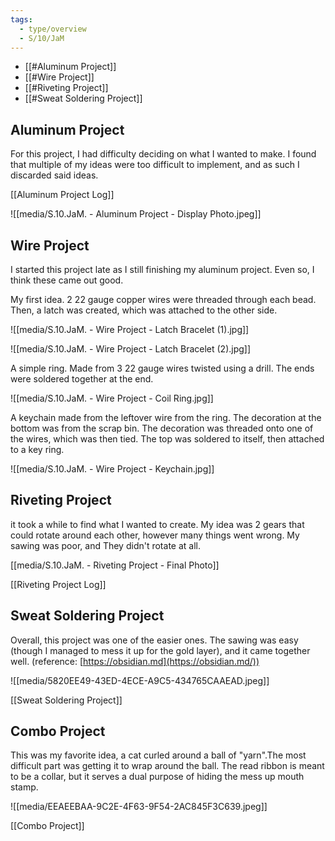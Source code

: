 ```yaml
---
tags:
  - type/overview
  - S/10/JaM
---
```


- [[#Aluminum Project]]
- [[#Wire Project]]
- [[#Riveting Project]]
- [[#Sweat Soldering Project]]

## Aluminum Project

For this project, I had difficulty deciding on what I wanted to make. I found that multiple of my ideas were too difficult to implement, and as such I discarded said ideas.

[[Aluminum Project Log]]

![[media/S.10.JaM. - Aluminum Project - Display Photo.jpeg]]

## Wire Project

I started this project late as I still finishing my aluminum project. Even so, I think these came out good.

My first idea. 2 22 gauge copper wires were threaded through each bead. Then, a latch was created, which was attached to the other side.

![[media/S.10.JaM. - Wire Project - Latch Bracelet (1).jpg]]

![[media/S.10.JaM. - Wire Project - Latch Bracelet (2).jpg]]

A simple ring. Made from 3 22 gauge wires twisted using a drill. The ends were soldered together at the end.

![[media/S.10.JaM. - Wire Project - Coil Ring.jpg]]

A keychain made from the leftover wire from the ring. The decoration at the bottom was from the scrap bin. The decoration was threaded onto one of the wires, which was then tied. The top was soldered to itself, then attached to a key ring.

![[media/S.10.JaM. - Wire Project - Keychain.jpg]]

## Riveting Project

it took a while to find what I wanted to create. My idea was 2 gears that could rotate around each other, however many things went wrong. My sawing was poor, and They didn't rotate at all.

[[media/S.10.JaM. - Riveting Project - Final Photo]]

[[Riveting Project Log]]

## Sweat Soldering Project

Overall, this project was one of the easier ones. The sawing was easy (though I managed to mess it up for the gold layer), and it came together well. (reference: [https://obsidian.md](https://obsidian.md/))

![[media/5820EE49-43ED-4ECE-A9C5-434765CAAEAD.jpeg]]

[[Sweat Soldering Project]]

## Combo Project

This was my favorite idea, a cat curled around a ball of "yarn".The most difficult part was getting it to wrap around the ball. The read ribbon is meant to be a collar, but it serves a dual purpose of hiding the mess up mouth stamp.

![[media/EEAEEBAA-9C2E-4F63-9F54-2AC845F3C639.jpeg]]

[[Combo Project]]